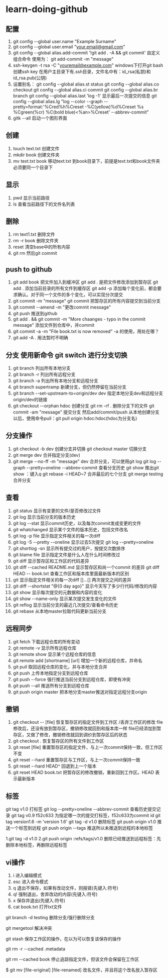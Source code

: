 # learn-doing-github

## 配置
1. git config --global user.name "Example Surname"
2. git config --global user.email "your.email@gmail.com"
3. git config --global alias.add-commit '!git add . -A && git commit' 自定义组合命令 使用为： git add-commit -m "message"
4. ssh-keygen -t rsa -C "youremail@example.com" windows下打开git bash创建ssh key
  在用户主目录下有.ssh目录，文件名中有：id_rsa(私钥)和id_rsa.pub(公钥)
5. 设置别名：
    git config --global alias.st status
    git config --global alias.co checkout
    git config --global alias.ci commit
    git config --global alias.br branch
    git config --global alias.last 'log -1' 显示最后一次提交的信息
    git config --global alias.lg "log --color --graph --pretty=format:'%Cred%h%Creset -%C(yellow)%d%Creset %s %Cgreen(%cr) %C(bold blue)<%an>%Creset' --abbrev-commit"  
6. gitk --all 启动一个图形界面

## 创建
1. touch text.txt  创建文件
2. mkdir book 创建文件夹
3. mv text.txt book 移动text.txt 到book目录下，前提是text.txt和book文件夹必须要同一个目录下
## 显示
1. pwd 显示当前路径
2. ls 查看当前路径下的文件名列表

## 删除
1. rm text1.txt 删除文件
2. rm -r book 删除文件夹
3. reset 清空base中的所有内容
4. git rm  然后git commit

## push to github
1. git add book  把文件加入到缓冲区
   git add . 是把文件修改添加到暂存区
   git add .  添加当前目录的所有文件到缓存区
   git add -p 添加每个变化前，都会要求确认。对于同一个文件的多个变化，可以实现分次提交
2. git commit -m "message"     git commit 把暂存区的所有内容提交到当前分支
3. git commit --amend -m "更改commit message"
4. git push 推送到github
5. git add . && git commit -m "More chaanges - typo in the commit message" 添加文件到仓库中，并commit
6. git commit -a -m "File book.txt is now removed" -a 的使用，用处在哪？
7. git add -A .  用法暂时不明确

## 分支 使用新命令 git switch 进行分支切换
1. git branch 列出所有本地分支
2. git branch -r 列出所有远程分支
3. git branch -a 列出所有本地分支和远程分支
4. git branch supertramp 新建分支，但仍然停留在当前分支
5. git branch --set-upstream-to=origin/dev dev 指定本地分支dev和远程分支origin/dev的链接
6. git checkout --orphan hdoc 创建分支  git rm -rf . 删除分支下的文件 git commit -am "message" 提交分支 然后add/commit/push 从本地创建分支以后，使用命令pull：git pull origin hdoc:hdoc(hdoc为分支名)

## 分支操作
1. git checkout -b dev 创建分支并切换
   git checkout master 切换分支
2. git merge dev 合并指定分支(dev)
3. git merge --no-ff -m "message" dev 合并分支，可以使用git log git log --graph --pretty=oneline --abbrev-commit 查看分支历史
git show  推出git show ：键入q
git rebase -i HEAD~7 合并最后的七个分支
git merge testing 合并分支

## 查看
1. git status 显示有变更的文件/是否修改过文件
2. git log 显示当前分支的版本历史
3. git log --stat 显示commit历史，以及每次commit发成变更的文件
4. git whatchanged 显示某个文件的版本历史，包括文件改名
5. git log -p file 显示指定文件相关的每一次diff
6. git log -5 --pretty --oneline 显示过去5次提交
   git log --pretty=oneline
7. git shortlog -sn 显示所有提交过的用户，按提交次数排序
8. git blame file 显示指定文件是什么人在什么时间修改过
9. git diff 显示暂存区和工作区的代码差异
10. git diff --cached README.md 显示暂存区和尚一个commit 的差异
    git diff HEAD -- book.txt 查看工作区和版本库里面最新版本的区别
11. git 显示指定文件相关的每一次diff []...[] 两次提交之间的差异
12. git diff --shortstat "@{0 day ago}" 显示今天写了多少行代码/修改的内容
13. git show 显示每次提交的元数据和内容的变化
14. git show --name-only  显示某次提交发生变化的文件
15. git reflog  显示当前分支的最近几次提交/查看命令历史
16. git rebase 从本地master拉取代码更新当前分支

## 远程同步
1. git fetch 下载远程仓库的所有变动
2. git remote -v 显示所有远程仓库
3. git remote show 显示某个远程仓库的信息
4. git remote add [shortname] [url] 增加一个新的远程仓库，并命名
5. git pull 取回远程仓库的变化，并与本地分支合并
6. git push 上传本地指定分支到远程仓库
7. git push --force 强行推送当前分支到远程仓库，即使有冲突
8. git push --all 推送所有分支到远程仓库
9. git push origin master 把本地分支master推送对指定远程分支origin

## 撤销
1. git checkout -- [file] 恢复暂存区的指定文件到工作区 /丢弃工作区的修改
    file 修改后，还没有放到暂存区，撤销修改就回到和版本库一样
    file已经添加到暂存区，又做了修改，撤销修改就回到调价到暂存区后的状态
2. git checkout .  恢复暂存区的所有文件到工作区
3. git reset [file] 重置暂存区的指定文件，与上一次commit保持一致，但工作区不变
4. git reset --hard 重置暂存区与工作区，与上一次commit保持一致
6. git reset --hard HEAD^ 回退到上一个版本
7. git reset HEAD book.txt  把暂存区的修改撤销，重新回到工作区。HEAD 表示最新版本


## 标签
git tag v1.0 打标签
git log --pretty=oneline --abbrev-commit 查看历史提交记录
git tag v0.9 f52c633 为指定哪一次的提交打标签，f52c633为commit id
git tag version1.6 -m 'version 1.6'
git tag -d v1.0 删除标签
git push origin v1.0 推送一个标签到远程
git push origin --tags 推送所以未推送到远程的本地标签

1.git tag -d v1.0 2.git push origin :refs/tags/v1.0  删除已经推送到远程标签：先删除本地标签，再删除远程标签

## vi操作
1. i 进入编辑模式
2. esc 进入命令模式
3. q 退出不保存，如果有改动文件，则报错(先键入:符号)
4. q! 强制退出，舍弃改动的内容(先键入:符号)
5. x 保存并退出(先键入:符号)
6. cat  book.txt 打开txt文件


git branch -d testing 删除分支/强行删除分支

git mergetool 解决冲突

git stash 保存工作区的操作，在以为可以恢复该保存的操作

git rm -r --cached .metadata

git rm --cached book  停止追踪指定文件，但该文件会保留在工作区

$ git mv [file-original] [file-renamed]  改名文件，并且将这个改名放入暂存区
